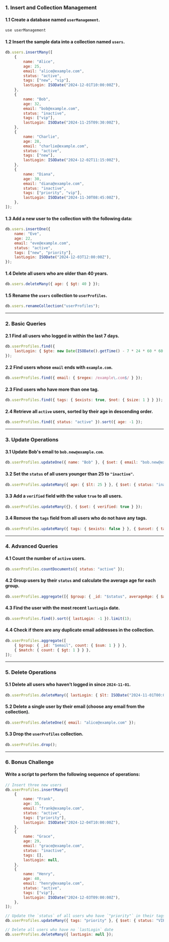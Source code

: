 ### **1. Insert and Collection Management**

#### 1.1 **Create a database named `userManagement`.**

```javascript
use userManagement
```

#### 1.2 **Insert the sample data into a collection named `users`.**

```javascript
db.users.insertMany([
    {
        name: "Alice",
        age: 25,
        email: "alice@example.com",
        status: "active",
        tags: ["new", "vip"],
        lastLogin: ISODate("2024-12-01T10:00:00Z"),
    },
    {
        name: "Bob",
        age: 32,
        email: "bob@example.com",
        status: "inactive",
        tags: ["vip"],
        lastLogin: ISODate("2024-11-25T09:30:00Z"),
    },
    {
        name: "Charlie",
        age: 28,
        email: "charlie@example.com",
        status: "active",
        tags: ["new"],
        lastLogin: ISODate("2024-12-02T11:15:00Z"),
    },
    {
        name: "Diana",
        age: 30,
        email: "diana@example.com",
        status: "inactive",
        tags: ["priority", "vip"],
        lastLogin: ISODate("2024-11-30T08:45:00Z"),
    },
]);
```

#### 1.3 **Add a new user to the collection with the following data:**

```javascript
db.users.insertOne({
    name: "Eve",
    age: 22,
    email: "eve@example.com",
    status: "active",
    tags: ["new", "priority"],
    lastLogin: ISODate("2024-12-03T12:00:00Z"),
});
```

#### 1.4 **Delete all users who are older than 40 years.**

```javascript
db.users.deleteMany({ age: { $gt: 40 } });
```

#### 1.5 **Rename the `users` collection to `userProfiles`.**

```javascript
db.users.renameCollection("userProfiles");
```

---

### **2. Basic Queries**

#### 2.1 **Find all users who logged in within the last 7 days.**

```javascript
db.userProfiles.find({
    lastLogin: { $gte: new Date(ISODate().getTime() - 7 * 24 * 60 * 60 * 1000) },
});
```

#### 2.2 **Find users whose `email` ends with `example.com`.**

```javascript
db.userProfiles.find({ email: { $regex: /example\.com$/ } });
```

#### 2.3 **Find users who have more than one tag.**

```javascript
db.userProfiles.find({ tags: { $exists: true, $not: { $size: 1 } } });
```

#### 2.4 **Retrieve all `active` users, sorted by their age in descending order.**

```javascript
db.userProfiles.find({ status: "active" }).sort({ age: -1 });
```

---

### **3. Update Operations**

#### 3.1 **Update Bob's email to `bob.new@example.com`.**

```javascript
db.userProfiles.updateOne({ name: "Bob" }, { $set: { email: "bob.new@example.com" } });
```

#### 3.2 **Set the `status` of all users younger than 25 to `"inactive"`.**

```javascript
db.userProfiles.updateMany({ age: { $lt: 25 } }, { $set: { status: "inactive" } });
```

#### 3.3 **Add a `verified` field with the value `true` to all users.**

```javascript
db.userProfiles.updateMany({}, { $set: { verified: true } });
```

#### 3.4 **Remove the `tags` field from all users who do not have any tags.**

```javascript
db.userProfiles.updateMany({ tags: { $exists: false } }, { $unset: { tags: "" } });
```

---

### **4. Advanced Queries**

#### 4.1 **Count the number of `active` users.**

```javascript
db.userProfiles.countDocuments({ status: "active" });
```

#### 4.2 **Group users by their `status` and calculate the average age for each group.**

```javascript
db.userProfiles.aggregate([{ $group: { _id: "$status", averageAge: { $avg: "$age" } } }]);
```

#### 4.3 **Find the user with the most recent `lastLogin` date.**

```javascript
db.userProfiles.find().sort({ lastLogin: -1 }).limit(1);
```

#### 4.4 **Check if there are any duplicate email addresses in the collection.**

```javascript
db.userProfiles.aggregate([
    { $group: { _id: "$email", count: { $sum: 1 } } },
    { $match: { count: { $gt: 1 } } },
]);
```

---

### **5. Delete Operations**

#### 5.1 **Delete all users who haven’t logged in since `2024-11-01`.**

```javascript
db.userProfiles.deleteMany({ lastLogin: { $lt: ISODate("2024-11-01T00:00:00Z") } });
```

#### 5.2 **Delete a single user by their email (choose any email from the collection).**

```javascript
db.userProfiles.deleteOne({ email: "alice@example.com" });
```

#### 5.3 **Drop the `userProfiles` collection.**

```javascript
db.userProfiles.drop();
```

---

### **6. Bonus Challenge**

#### Write a script to perform the following sequence of operations:

```javascript
// Insert three new users
db.userProfiles.insertMany([
    {
        name: "Frank",
        age: 35,
        email: "frank@example.com",
        status: "active",
        tags: ["priority"],
        lastLogin: ISODate("2024-12-04T10:00:00Z"),
    },
    {
        name: "Grace",
        age: 29,
        email: "grace@example.com",
        status: "inactive",
        tags: [],
        lastLogin: null,
    },
    {
        name: "Henry",
        age: 40,
        email: "henry@example.com",
        status: "active",
        tags: ["vip"],
        lastLogin: ISODate("2024-12-03T09:00:00Z"),
    },
]);

// Update the `status` of all users who have `"priority"` in their tags to `"VIP"`
db.userProfiles.updateMany({ tags: "priority" }, { $set: { status: "VIP" } });

// Delete all users who have no `lastLogin` date
db.userProfiles.deleteMany({ lastLogin: null });
```
